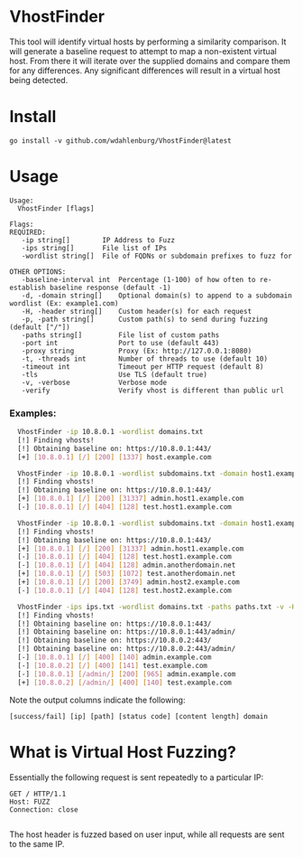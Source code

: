 # VhostFinder
This tool will identify virtual hosts by performing a similarity comparison. It will generate a baseline request to attempt to map a non-existent virtual host. From there it will iterate over the supplied domains and compare them for any differences. Any significant differences will result in a virtual host being detected.

# Install

```
go install -v github.com/wdahlenburg/VhostFinder@latest
```

# Usage

```
Usage:
  VhostFinder [flags]

Flags:  
REQUIRED:
   -ip string[]        IP Address to Fuzz
   -ips string[]       File list of IPs
   -wordlist string[]  File of FQDNs or subdomain prefixes to fuzz for

OTHER OPTIONS:
   -baseline-interval int  Percentage (1-100) of how often to re-establish baseline response (default -1)
   -d, -domain string[]    Optional domain(s) to append to a subdomain wordlist (Ex: example1.com)
   -H, -header string[]    Custom header(s) for each request
   -p, -path string[]      Custom path(s) to send during fuzzing (default ["/"])
   -paths string[]         File list of custom paths
   -port int               Port to use (default 443)
   -proxy string           Proxy (Ex: http://127.0.0.1:8080)
   -t, -threads int        Number of threads to use (default 10)
   -timeout int            Timeout per HTTP request (default 8)
   -tls                    Use TLS (default true)
   -v, -verbose            Verbose mode
   -verify                 Verify vhost is different than public url
```

### Examples:
```bash
  VhostFinder -ip 10.8.0.1 -wordlist domains.txt
  [!] Finding vhosts!
  [!] Obtaining baseline on: https://10.8.0.1:443/
  [+] [10.8.0.1] [/] [200] [1337] host.example.com

  VhostFinder -ip 10.8.0.1 -wordlist subdomains.txt -domain host1.example.com -v
  [!] Finding vhosts!
  [!] Obtaining baseline on: https://10.8.0.1:443/
  [+] [10.8.0.1] [/] [200] [31337] admin.host1.example.com
  [-] [10.8.0.1] [/] [404] [128] test.host1.example.com

  VhostFinder -ip 10.8.0.1 -wordlist subdomains.txt -domain host1.example.com -domain anotherdomain.net -domain host2.example.com -v
  [!] Finding vhosts!
  [!] Obtaining baseline on: https://10.8.0.1:443/
  [+] [10.8.0.1] [/] [200] [31337] admin.host1.example.com
  [-] [10.8.0.1] [/] [404] [128] test.host1.example.com
  [-] [10.8.0.1] [/] [404] [128] admin.anotherdomain.net
  [+] [10.8.0.1] [/] [503] [1072] test.anotherdomain.net
  [+] [10.8.0.1] [/] [200] [3749] admin.host2.example.com
  [-] [10.8.0.1] [/] [404] [128] test.host2.example.com

  VhostFinder -ips ips.txt -wordlist domains.txt -paths paths.txt -v -H "X-Forwarded-For: 127.0.0.1" -H "User-Agent: curl/7.81.0"
  [!] Finding vhosts!
  [!] Obtaining baseline on: https://10.8.0.1:443/
  [!] Obtaining baseline on: https://10.8.0.1:443/admin/
  [!] Obtaining baseline on: https://10.8.0.2:443/
  [!] Obtaining baseline on: https://10.8.0.2:443/admin/
  [-] [10.8.0.1] [/] [400] [140] admin.example.com
  [-] [10.8.0.2] [/] [400] [141] test.example.com
  [-] [10.8.0.1] [/admin/] [200] [965] admin.example.com
  [+] [10.8.0.2] [/admin/] [400] [140] test.example.com
```

Note the output columns indicate the following:

```
[success/fail] [ip] [path] [status code] [content length] domain
```

# What is Virtual Host Fuzzing?

Essentially the following request is sent repeatedly to a particular IP:

```
GET / HTTP/1.1
Host: FUZZ
Connection: close


```

The host header is fuzzed based on user input, while all requests are sent to the same IP. 
